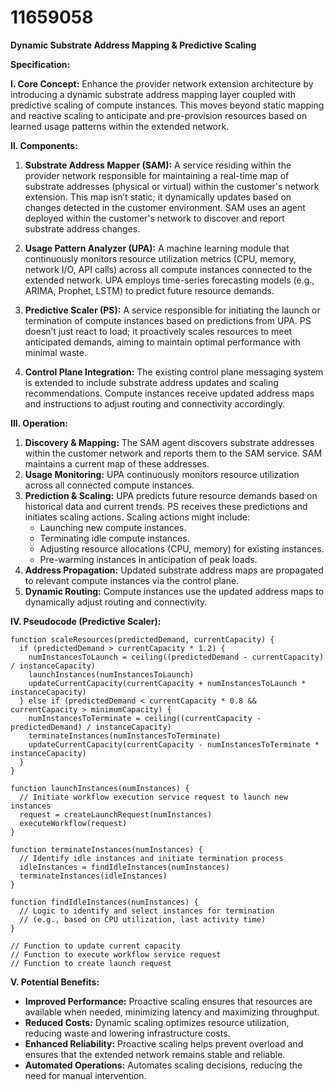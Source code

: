 # 11659058

**Dynamic Substrate Address Mapping & Predictive Scaling**

**Specification:**

**I. Core Concept:** Enhance the provider network extension architecture by introducing a dynamic substrate address mapping layer coupled with predictive scaling of compute instances. This moves beyond static mapping and reactive scaling to anticipate and pre-provision resources based on learned usage patterns within the extended network.

**II. Components:**

1.  **Substrate Address Mapper (SAM):** A service residing within the provider network responsible for maintaining a real-time map of substrate addresses (physical or virtual) within the customer's network extension. This map isn’t static; it dynamically updates based on changes detected in the customer environment. SAM uses an agent deployed within the customer's network to discover and report substrate address changes.

2.  **Usage Pattern Analyzer (UPA):** A machine learning module that continuously monitors resource utilization metrics (CPU, memory, network I/O, API calls) across all compute instances connected to the extended network. UPA employs time-series forecasting models (e.g., ARIMA, Prophet, LSTM) to predict future resource demands.

3.  **Predictive Scaler (PS):**  A service responsible for initiating the launch or termination of compute instances based on predictions from UPA. PS doesn’t just react to load; it proactively scales resources to meet anticipated demands, aiming to maintain optimal performance with minimal waste.

4.  **Control Plane Integration:**  The existing control plane messaging system is extended to include substrate address updates and scaling recommendations. Compute instances receive updated address maps and instructions to adjust routing and connectivity accordingly.

**III. Operation:**

1.  **Discovery & Mapping:**  The SAM agent discovers substrate addresses within the customer network and reports them to the SAM service. SAM maintains a current map of these addresses.
2.  **Usage Monitoring:** UPA continuously monitors resource utilization across all connected compute instances.
3.  **Prediction & Scaling:** UPA predicts future resource demands based on historical data and current trends. PS receives these predictions and initiates scaling actions.  Scaling actions might include:
    *   Launching new compute instances.
    *   Terminating idle compute instances.
    *   Adjusting resource allocations (CPU, memory) for existing instances.
    *   Pre-warming instances in anticipation of peak loads.
4.  **Address Propagation:** Updated substrate address maps are propagated to relevant compute instances via the control plane.
5.  **Dynamic Routing:** Compute instances use the updated address maps to dynamically adjust routing and connectivity.

**IV. Pseudocode (Predictive Scaler):**

```
function scaleResources(predictedDemand, currentCapacity) {
  if (predictedDemand > currentCapacity * 1.2) {
    numInstancesToLaunch = ceiling((predictedDemand - currentCapacity) / instanceCapacity)
    launchInstances(numInstancesToLaunch)
    updateCurrentCapacity(currentCapacity + numInstancesToLaunch * instanceCapacity)
  } else if (predictedDemand < currentCapacity * 0.8 && currentCapacity > minimumCapacity) {
    numInstancesToTerminate = ceiling((currentCapacity - predictedDemand) / instanceCapacity)
    terminateInstances(numInstancesToTerminate)
    updateCurrentCapacity(currentCapacity - numInstancesToTerminate * instanceCapacity)
  }
}

function launchInstances(numInstances) {
  // Initiate workflow execution service request to launch new instances
  request = createLaunchRequest(numInstances)
  executeWorkflow(request)
}

function terminateInstances(numInstances) {
  // Identify idle instances and initiate termination process
  idleInstances = findIdleInstances(numInstances)
  terminateInstances(idleInstances)
}

function findIdleInstances(numInstances) {
  // Logic to identify and select instances for termination
  // (e.g., based on CPU utilization, last activity time)
}

// Function to update current capacity
// Function to execute workflow service request
// Function to create launch request
```

**V. Potential Benefits:**

*   **Improved Performance:** Proactive scaling ensures that resources are available when needed, minimizing latency and maximizing throughput.
*   **Reduced Costs:** Dynamic scaling optimizes resource utilization, reducing waste and lowering infrastructure costs.
*   **Enhanced Reliability:**  Proactive scaling helps prevent overload and ensures that the extended network remains stable and reliable.
*   **Automated Operations:** Automates scaling decisions, reducing the need for manual intervention.